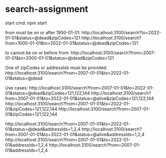 # search-assignment

start cmd: npm start



from must be on or after 1950-01-01:
http://localhost:3100/search?to=2022-01-01&status=@dead&zipCodes=121
http://localhost:3100/search?from=1000-01-01&to=2022-01-01&status=@dead&zipCodes=121


to cannot be on or before from:
http://localhost:3100/search?from=2007-01-01&to=2000-01-01&status=@dead&zipCodes=121

One of zipCodes or addressIds must be provided:
http://localhost:3100/search?from=2007-01-01&to=2022-01-01&status=@dead

Use cases:
http://localhost:3100/search?from=2007-01-01&to=2022-01-01&status=@dead&zipCodes=121,122,144
http://localhost:3100/search?from=2007-01-01&to=2022-01-01&status=@alive&zipCodes=121,122,144
http://localhost:3100/search?from=2007-01-01&to=2022-01-01&zipCodes=121,122,144
http://localhost:3100/search?from=2007-01-01&zipCodes=121,122,144

http://localhost:3100/search?from=2007-01-01&to=2022-01-01&status=@dead&addressIds=1,2,4
http://localhost:3100/search?from=2007-01-01&to=2022-01-01&status=@alive&addressIds=1,2,4
http://localhost:3100/search?from=2007-01-01&to=2022-01-01&addressIds=1,2,4
http://localhost:3100/search?from=2007-01-01&addressIds=1,2,4

